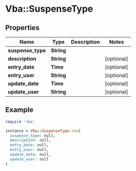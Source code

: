# Vba::SuspenseType

## Properties

| Name | Type | Description | Notes |
| ---- | ---- | ----------- | ----- |
| **suspense_type** | **String** |  |  |
| **description** | **String** |  | [optional] |
| **entry_date** | **Time** |  | [optional] |
| **entry_user** | **String** |  | [optional] |
| **update_date** | **Time** |  | [optional] |
| **update_user** | **String** |  | [optional] |

## Example

```ruby
require 'vba'

instance = Vba::SuspenseType.new(
  suspense_type: null,
  description: null,
  entry_date: null,
  entry_user: null,
  update_date: null,
  update_user: null
)
```

